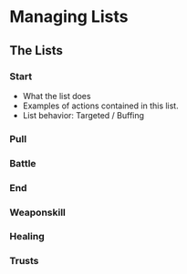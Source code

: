 # Managing Lists

## The Lists

### Start

* What the list does
* Examples of actions contained in this list. 
* List behavior: Targeted / Buffing

### Pull

### Battle

### End

### Weaponskill

### Healing

### Trusts

